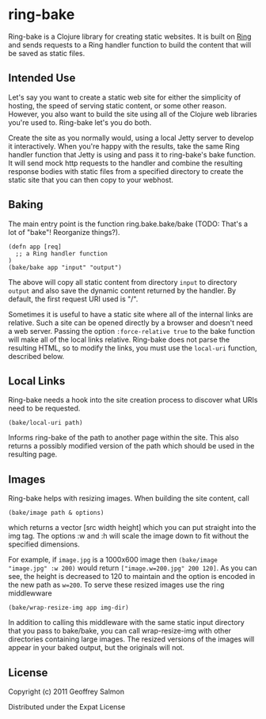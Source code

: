 ring-bake
=========

Ring-bake is a Clojure library for creating static websites. It is
built on [Ring](https://github.com/mmcgrana/ring) and sends requests
to a Ring handler function to build the content that will be saved as
static files.

Intended Use
------------

Let's say you want to create a static web site for either the
simplicity of hosting, the speed of serving static content, or
some other reason. However, you also want to build the site using all
of the Clojure web libraries you're used to. Ring-bake let's you do
both.

Create the site as you normally would, using a local Jetty server to
develop it interactively. When you're happy with the results, take the
same Ring handler function that Jetty is using and pass it to
ring-bake's bake function. It will send mock http requests to the
handler and combine the resulting response bodies with static files
from a specified directory to create the static site that you can then
copy to your webhost.

Baking
------

The main entry point is the function ring.bake.bake/bake (TODO: That's
a lot of "bake"! Reorganize things?). 

    (defn app [req]
      ;; a Ring handler function
    )
    (bake/bake app "input" "output")

The above will copy all static content from directory `input` to
directory `output` and also save the dynamic content returned by the
handler. By default, the first request URI used is "/".

Sometimes it is useful to have a static site where all of the internal
links are relative. Such a site can be opened directly by a browser
and doesn't need a web server. Passing the option `:force-relative
true` to the bake function will make all of the local links
relative. Ring-bake does not parse the resulting HTML, so to modify
the links, you must use the `local-uri` function, described below.


Local Links
-----------

Ring-bake needs a hook into the site creation process to discover what
URIs need to be requested.

    (bake/local-uri path)

Informs ring-bake of the path to another page within the site. This
also returns a possibly modified version of the path which should
be used in the resulting page.

Images
------

Ring-bake helps with resizing images. When building the site content,
call

    (bake/image path & options)

which returns a vector [src width height] which you can put straight
into the img tag. The options :w and :h will scale the image down to
fit without the specified dimensions.

For example, if `image.jpg` is a 1000x600 image then `(bake/image
"image.jpg" :w 200)` would return `["image.w=200.jpg" 200 120]`. As
you can see, the height is decreased to 120 to maintain and the
option is encoded in the new path as `w=200`. To serve these resized
images use the ring middlewware

    (bake/wrap-resize-img app img-dir)

In addition to calling this middleware with the same static input
directory that you pass to bake/bake, you can call wrap-resize-img
with other directories containing large images. The resized versions
of the images will appear in your baked output, but the originals will
not.

License
-------

Copyright (c) 2011 Geoffrey Salmon

Distributed under the Expat License
